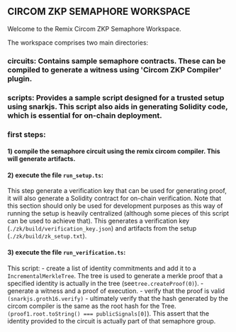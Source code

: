 
## CIRCOM ZKP SEMAPHORE WORKSPACE

Welcome to the Remix Circom ZKP Semaphore Workspace.

The workspace comprises two main directories:

### circuits: Contains sample semaphore contracts. These can be compiled to generate a witness using 'Circom ZKP Compiler' plugin.

### scripts: Provides a sample script designed for a trusted setup using snarkjs. This script also aids in generating Solidity code, which is essential for on-chain deployment.

### first steps:

#### 1) compile the semaphore circuit using the remix circom compiler. This will generate artifacts.

#### 2) execute the file `run_setup.ts`:
This step generate a verification key that can be used for generating proof, it will also generate a Solidity contract for on-chain verification. 
Note that this section should only be used for development purposes as this way of running the setup is heavily centralized (although some pieces of this script can be used to achieve that).
This generates a verification key (`./zk/build/verification_key.json`) and artifacts from the setup (`./zk/build/zk_setup.txt`).

#### 3) execute the file `run_verification.ts`:
This script:
	- create a list of identity commitments and add it to a `IncrementalMerkleTree`. The tree is used to generate a merkle proof that a specified identity is actually in the tree  (see`tree.createProof(0)`).
	- generate a witness and a proof of execution.
	- verify that the proof is valid `(snarkjs.groth16.verify)`
	- ultimately verify that the hash generated by the circom compiler is the same as the root hash for the Tree. `(proof1.root.toString() === publicSignals[0]`). This assert that the identity provided to the circuit is actually part of that semaphore group.